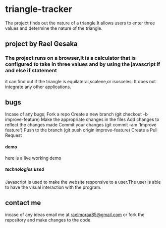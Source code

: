 # triangle-tracker
The project finds out the nature of a triangle.It allows users to enter three values and determine the nature of the triangle.
## project by Rael Gesaka
### The project runs on a browser,It is a calculator that is configured to take in three values and by using the javascript if and else if statement
it can find out if the triangle is equilateral,scalene,or isosceles.
It does not integrate any other applications.
## bugs
Incase of any bugs; Fork a repo
    Create a new branch (git checkout -b improve-feature)
    Make the appropriate changes in the files
    Add changes to reflect the changes made
    Commit your changes (git commit -am 'Improve feature')
    Push to the branch (git push origin improve-feature)
    Create a Pull Request
 #### demo
 here is a live working demo
##### technologies used
Javascript is used to make the website responsive to a user.The user is able to have the visual interaction with the program.
## contact me
incase of any ideas email me at raelmoraa85@gmail.com or fork the repository and make changes to the code.
